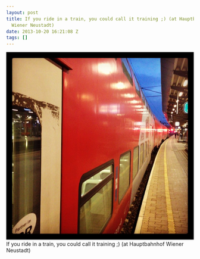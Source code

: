 ```yaml
---
layout: post
title: If you ride in a train, you could call it training ;) (at Hauptbahnhof
  Wiener Neustadt)
date: 2013-10-20 16:21:08 Z
tags: []
---
```

![](/media/2013/10/64586539110.jpg)
If you ride in a train, you could call it training ;) (at Hauptbahnhof Wiener Neustadt)
